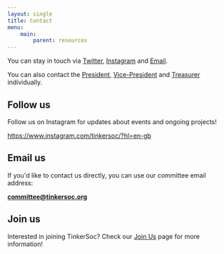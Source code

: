 ```yaml
---
layout: single
title: Contact
menu:
    main:
        parent: resources
---
```


You can stay in touch via [Twitter](https://twitter.com/TinkerSoc),
[Instagram](https://www.instagram.com/tinkersoc/) and [Email](mailto:committee@tinkersoc.org).

You can also contact the [President](mailto:rachel@tinkersoc.org), [Vice-President](mailto:josh@tinkersoc.org) and [Treasurer](mailto:james@tinkersoc.org) individually.


## Follow us ##

Follow us on Instagram for updates about events and ongoing projects!
<!-- Follow us on Twitter and Facebook for last minute updates!  We also post links
to interesting hacky/tinkery things we've found around the internet.
us. -->

https://www.instagram.com/tinkersoc/?hl=en-gb
<!-- Twitter Follow button -->
<!--<a href="https://twitter.com/TinkerSoc" class="twitter-follow-button" data-show-count="false">Follow @TinkerSoc</a><script async src="//platform.twitter.com/widgets.js" charset="utf-8"></script> -->

<!-- Facebook Like button -->
<!-- <iframe src="https://www.facebook.com/plugins/follow.php?href=https%3A%2F%2Fwww.facebook.com%2FTinkerSoc&width=450&height=35&layout=standard&size=large&show_faces=false&appId" width="450" height="35" style="border:none;overflow:hidden;background-image:none;" scrolling="no" frameborder="0" allowTransparency="true"></iframe>-->

## Email us ##

If you'd like to contact us directly, you can use our committee email address: 

**committee@tinkersoc.org**

## Join us ##

Interested in joining TinkerSoc? Check our [Join Us](/joinus) page for more information!